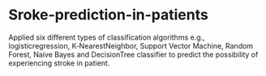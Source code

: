 # Sroke-prediction-in-patients
Applied six different types of classification algorithms e.g., logisticregression, K‑NearestNeighbor, Support Vector Machine, Random Forest, Naive Bayes and DecisionTree classifier to predict the possibility of experiencing stroke in patient.
